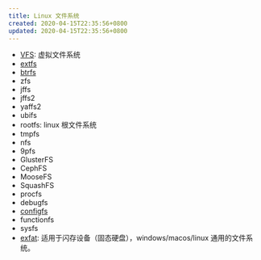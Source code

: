 ```yaml
---
title: Linux 文件系统
created: 2020-04-15T22:35:56+0800
updated: 2020-04-15T22:35:56+0800
---
```



- [VFS](./virtual-file-system.md): 虚拟文件系统
- [extfs](./ext-fs.md)
- [btrfs](./btrfs.md)
- zfs
- jffs
- jffs2
- yaffs2
- ubifs
- rootfs: linux 根文件系统
- tmpfs
- nfs
- 9pfs
- GlusterFS
- CephFS
- MooseFS
- SquashFS
- procfs
- debugfs
- [configfs](./configfs.md)
- functionfs
- sysfs
- [exfat](./exfat.md): 适用于闪存设备（固态硬盘），windows/macos/linux 通用的文件系统。
